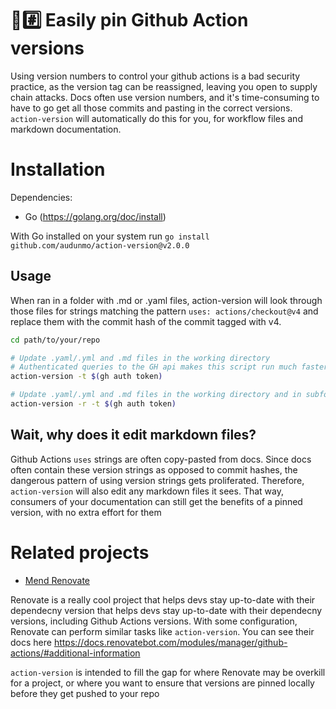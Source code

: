 # 📌#️⃣ Easily pin Github Action versions

Using version numbers to control your github actions is a bad security practice, as the version tag can be reassigned, leaving you open to supply chain attacks. Docs often use version numbers, and it's time-consuming to have to go get all those commits and pasting in the correct versions. `action-version` will automatically do this for you, for workflow files and markdown documentation.

# Installation

Dependencies:

- Go (<https://golang.org/doc/install>)

With Go installed on your system run `go install github.com/audunmo/action-version@v2.0.0`

## Usage

When ran in a folder with .md or .yaml files, action-version will look through those files for strings matching the pattern `uses: actions/checkout@v4` and replace them with the commit hash of the commit tagged with v4.

```bash
cd path/to/your/repo

# Update .yaml/.yml and .md files in the working directory
# Authenticated queries to the GH api makes this script run much faster, so we require the auth token. Easiest is to get the token from the `gh` cli
action-version -t $(gh auth token)

# Update .yaml/.yml and .md files in the working directory and in subfolders
action-version -r -t $(gh auth token)
```

## Wait, why does it edit markdown files?

Github Actions `uses` strings are often copy-pasted from docs. Since docs often contain these version strings as opposed to commit hashes, the dangerous pattern of using version strings gets proliferated. Therefore, `action-version` will also edit any markdown files it sees. That way, consumers of your documentation can still get the benefits of a pinned version, with no extra effort for them

# Related projects

- [Mend Renovate](https://github.com/apps/renovate)

Renovate is a really cool project that helps devs stay up-to-date with their dependecny version that helps devs stay up-to-date with their dependecny versions, including Github Actions versions. With some configuration, Renovate can perform similar tasks like `action-version`. You can see their docs here <https://docs.renovatebot.com/modules/manager/github-actions/#additional-information>

`action-version` is intended to fill the gap for where Renovate may be overkill for a project, or where you want to ensure that versions are pinned locally before they get pushed to your repo
